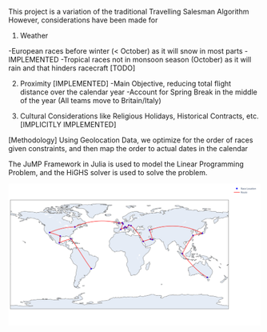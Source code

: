 This project is a variation of the traditional Travelling Salesman Algorithm
However, considerations have been made for

1. Weather

-European races before winter (< October) as it will snow in most parts - IMPLEMENTED
-Tropical races not in monsoon season (<July or >October) as it will rain and that hinders racecraft [TODO]

2. Proximity [IMPLEMENTED]
    -Main Objective, reducing total flight distance over the calendar year
    -Account for Spring Break in the middle of the year (All teams move to Britain/Italy)

3. Cultural Considerations like Religious Holidays, Historical Contracts, etc. [IMPLICITLY IMPLEMENTED]

[Methodology]
Using Geolocation Data, we optimize for the order of races given constraints, and then map the order to actual dates in the calendar

The JuMP Framework in Julia is used to model the Linear Programming Problem, and the HiGHS solver
is used to solve the problem.

![Current Optimal Route](plot_1.svg)